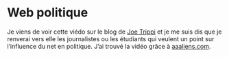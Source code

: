 # Web politique

Je viens de voir cette viédo sur le blog de [Joe Trippi](http://joetrippi.com/blog/?p=2538) et je me suis dis que je renverai vers elle les journalistes ou les étudiants qui veulent un point sur l’influence du net en politique. J’ai trouvé la vidéo grâce à [aaaliens.com](http://aaaliens.com/).